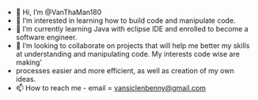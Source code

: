 - 👋 Hi, I’m @VanThaMan180
- 👀 I’m interested in learning how to build code and manipulate code. 
- 🌱 I’m currently learning Java with eclipse IDE and enrolled to become a software engineer. 
- 💞️ I’m looking to collaborate on projects that will help me better my skills at understanding and manipulating code. My interests code wise are making'
- processes easier and more efficient, as well as creation of my own ideas. 
- 📫 How to reach me - email = vansiclenbenny@gmail.com

<!---
VanThaMan180/VanThaMan180 is a ✨ special ✨ repository because its `README.md` (this file) appears on your GitHub profile.
You can click the Preview link to take a look at your changes.
--->
